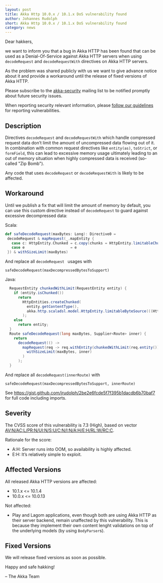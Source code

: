 ```yaml
---
layout: post
title: Akka Http 10.0.x / 10.1.x DoS vulnerability found
author: Johannes Rudolph
short: Akka Http 10.0.x / 10.1.x DoS vulnerability found
category: news
---
```


Dear hakkers,

we want to inform you that a bug in Akka HTTP has been found that can be used as a Denial-Of-Service against Akka HTTP servers
when using `decodeRequest` and `decodeRequestWith` directives on Akka HTTP servers.

As the problem was shared publicly with us we want to give advance notice about it and provide a workaround until the release
of fixed versions of Akka HTTP.

Please subscribe to the [akka-security](https://groups.google.com/forum/#!forum/akka-security) mailing list to be
notified promptly about future security issues.

When reporting security relevant information, please [follow our guidelines](https://doc.akka.io/docs/akka-http/current/security.html#reporting-vulnerabilities)
for reporting vulnerabilities.

## Description

Directives `decodeRequest` and `decodeRequestWith` which handle compressed request data don’t limit the amount of uncompressed
data flowing out of it. In combination with common request directives like `entity(as)`, `toStrict`, or `formField`, this can lead
to excessive memory usage ultimately leading to an out of memory situation when highly compressed data is received
(so-called "Zip Bomb").

Any code that uses `decodeRequest` or `decodeRequestWith` is likely to be affected.

## Workaround

Until we publish a fix that will limit the amount of memory by default, you can use this custom directive instead of
`decodeRequest` to guard against excessive decompressed data:

Scala:

```scala
def safeDecodeRequest(maxBytes: Long): Directive0 =
 decodeRequest & mapRequest(_.mapEntity {
   case c: HttpEntity.Chunked ⇒ c.copy(chunks = HttpEntity.limitableChunkSource(c.chunks))
   case e                     ⇒ e
 }) & withSizeLimit(maxBytes)
```

And replace all `decodeRequest ` usages with

```
safeDecodeRequest(maxDecompressedBytesToSupport)
```

Java:

```java
  RequestEntity chunkedWithLimit(RequestEntity entity) {
    if (entity.isChunked())
      return
        HttpEntities.createChunked(
          entity.getContentType(),
          akka.http.scaladsl.model.HttpEntity.limitableByteSource(((HttpEntity.Chunked)entity).getDataBytes().asScala()).asJava()
        );
    else
      return entity;
  }
  Route safeDecodeRequest(long maxBytes, Supplier<Route> inner) {
    return
      decodeRequest(() ->
        mapRequest(req -> req.withEntity(chunkedWithLimit(req.entity())), () ->
          withSizeLimit(maxBytes, inner)
        )
      );
  }
```

And replace all `decodeRequest(innerRoute)` with

```
safeDecodeRequest(maxDecompressedBytesToSupport, innerRoute)
```

See https://gist.github.com/jrudolph/2be2e6fcde5f7f395b1dacdb6b70baf7 for full code including imports.

## Severity

The CVSS score of this vulnerability is 7.3 (High), based on vector
[AV:N/AC:L/PR:N/UI:N/S:U/C:N/I:N/A:H/E:H/RL:W/RC:C](https://nvd.nist.gov/vuln-metrics/cvss/v3-calculator?vector=AV:N/AC:L/PR:N/UI:N/S:U/C:N/I:N/A:H/E:H/RL:W/RC:C).

Rationale for the score:

 * A:H: Server runs into OOM, so availability is highly affected.
 * E:H: It’s relatively simple to exploit.

## Affected Versions

All released Akka HTTP versions are affected:

 * 10.1.x <= 10.1.4
 * 10.0.x <= 10.0.13
 

Not affected:

 * Play and Lagom applications, even though both are using Akka HTTP as their server backend, remain unaffected by this vulnerability. This is because they implement their own content lenght validations on top of the underlying models (by using `BodyParser`s).

## Fixed Versions

We will release fixed versions as soon as possible.

Happy and safe hakking!

– The Akka Team
